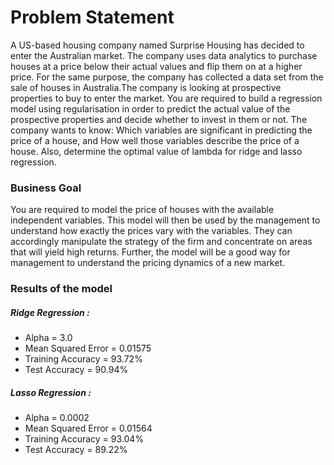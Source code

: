 # Problem Statement
A US-based housing company named Surprise Housing has decided to enter the Australian market. The company uses data analytics to purchase houses at a price below their actual values and flip them on at a higher price. For the same purpose, the company has collected a data set from the sale of houses in Australia.The company is looking at prospective properties to buy to enter the market. You are required to build a regression model using regularisation in order to predict the actual value of the prospective properties and decide whether to invest in them or not.
The company wants to know:
Which variables are significant in predicting the price of a house, and
How well those variables describe the price of a house. Also, determine the optimal value of lambda for ridge and lasso regression.
### Business Goal
You are required to model the price of houses with the available independent variables. This model will then be used by the management to understand how exactly the prices vary with the variables. They can accordingly manipulate the strategy of the firm and concentrate on areas that will yield high returns. Further, the model will be a good way for management to understand the pricing dynamics of a new market.
### Results of the model 
##### Ridge Regression :
 - Alpha = 3.0
 - Mean Squared Error = 0.01575
 - Training Accuracy = 93.72%
 - Test Accuracy = 90.94%
 
##### Lasso Regression :
 - Alpha = 0.0002
 - Mean Squared Error = 0.01564
 - Training Accuracy = 93.04%
 - Test Accuracy = 89.22%


